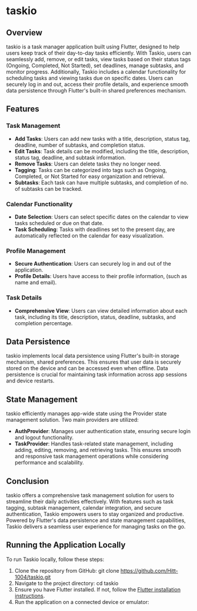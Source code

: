 # taskio

## Overview

taskio is a task manager application built using Flutter, designed to help users keep track of their day-to-day tasks efficiently. With Taskio, users can seamlessly add, remove, or edit tasks, view tasks based on their status tags (Ongoing, Completed, Not Started), set deadlines, manage subtasks, and monitor progress. Additionally, Taskio includes a calendar functionality for scheduling tasks and viewing tasks due on specific dates. Users can securely log in and out, access their profile details, and experience smooth data persistence through Flutter's built-in shared preferences mechanism.

## Features

### Task Management
- **Add Tasks**: Users can add new tasks with a title, description, status tag, deadline, number of subtasks, and completion status.
- **Edit Tasks**: Task details can be modified, including the title, description, status tag, deadline, and subtask information.
- **Remove Tasks**: Users can delete tasks they no longer need.
- **Tagging**: Tasks can be categorized into tags such as Ongoing, Completed, or Not Started for easy organization and retrieval.
- **Subtasks**: Each task can have multiple subtasks, and completion of no. of subtasks can be tracked.

### Calendar Functionality
- **Date Selection**: Users can select specific dates on the calendar to view tasks scheduled or due on that date.
- **Task Scheduling**: Tasks with deadlines set to the present day, are automatically reflected on the calendar for easy visualization.

### Profile Management
- **Secure Authentication**: Users can securely log in and out of the application.
- **Profile Details**: Users have access to their profile information, (such as name and email).

### Task Details
- **Comprehensive View**: Users can view detailed information about each task, including its title, description, status, deadline, subtasks, and completion percentage.

## Data Persistence

taskio implements local data persistence using Flutter's built-in storage mechanism, shared preferences. This ensures that user data is securely stored on the device and can be accessed even when offline. Data persistence is crucial for maintaining task information across app sessions and device restarts.

## State Management

taskio efficiently manages app-wide state using the Provider state management solution. Two main providers are utilized:

- **AuthProvider**: Manages user authentication state, ensuring secure login and logout functionality.
- **TaskProvider**: Handles task-related state management, including adding, editing, removing, and retrieving tasks. This ensures smooth and responsive task management operations while considering performance and scalability.

## Conclusion

taskio offers a comprehensive task management solution for users to streamline their daily activities effectively. With features such as task tagging, subtask management, calendar integration, and secure authentication, Taskio empowers users to stay organized and productive. Powered by Flutter's data persistence and state management capabilities, Taskio delivers a seamless user experience for managing tasks on the go.


## Running the Application Locally

To run Taskio locally, follow these steps:

1. Clone the repository from GitHub:
git clone https://github.com/Hitt-1004/taskio.git
2. Navigate to the project directory:
cd taskio 
3. Ensure you have Flutter installed. If not, follow the [Flutter installation instructions](https://flutter.dev/docs/get-started/install).
4. Run the application on a connected device or emulator:
